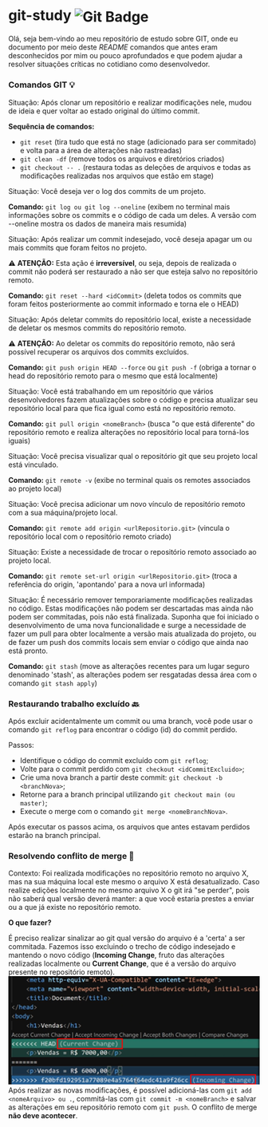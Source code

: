 # git-study <img align="center" src="https://img.shields.io/badge/git-%23F05033.svg?style=for-the-badge&logo=git&logoColor=white" alt="Git Badge">

Olá, seja bem-vindo ao meu repositório de estudo sobre GIT, onde eu documento por meio deste _README_ comandos que antes eram desconhecidos por mim ou pouco aprofundados e que podem ajudar a resolver situações críticas no cotidiano como desenvolvedor.

### Comandos GIT 💡

Situação: Após clonar um repositório e realizar modificações nele, mudou de ideia e quer voltar ao estado original do último commit.

**Sequência de comandos:** 

- ```git reset``` (tira tudo que está no stage (adicionado para ser commitado) e volta para a área de alterações não rastreadas)
- ```git clean -df``` (remove todos os arquivos e diretórios criados)
- ```git checkout -- .``` (restaura todas as deleções de arquivos e todas as modificações realizadas nos arquivos que estão em stage)

Situação: Você deseja ver o log dos commits de um projeto.

**Comando:** ```git log ou git log --oneline``` (exibem no terminal mais informações sobre os commits e o código de cada um deles. A versão com --oneline mostra os dados de maneira mais resumida)

Situação: Após realizar um commit indesejado, você deseja apagar um ou mais commits que foram feitos no projeto.

⚠️ **ATENÇÃO:** Esta ação é __irreversível__, ou seja, depois de realizada o commit não poderá ser restaurado a não ser que esteja salvo no repositório remoto.

**Comando:** ```git reset --hard <idCommit>``` (deleta todos os commits que foram feitos posteriormente ao commit informado e torna ele o HEAD)

Situação: Após deletar commits do repositório local, existe a necessidade de deletar os mesmos commits do repositório remoto.

⚠️ **ATENÇÃO:** Ao deletar os commits do repositório remoto, não será possível recuperar os arquivos dos commits excluídos.

**Comando:** ```git push origin HEAD --force``` ou ```git push -f``` (obriga a tornar o head do repositório remoto para o mesmo que está localmente)

Situação: Você está trabalhando em um repositório que vários desenvolvedores fazem atualizações sobre o código e precisa atualizar seu repositório local para que fica igual como está no repositório remoto.

**Comando:** ```git pull origin <nomeBranch>``` (busca "o que está diferente" do repositório remoto e realiza alterações no repositório local para torná-los iguais)

Situação: Você precisa visualizar qual o repositório git que seu projeto local está vinculado.

**Comando:** ``git remote -v`` (exibe no terminal quais os remotes associados ao projeto local)

Situação: Você precisa adicionar um novo vínculo de repositório remoto com a sua máquina/projeto local.

**Comando:** ```git remote add origin <urlRepositorio.git>``` (vincula o repositório local com o repositório remoto criado)

Situação: Existe a necessidade de trocar o repositório remoto associado ao projeto local.

**Comando:** ``git remote set-url origin <urlRepositorio.git>`` (troca a referência do origin, 'apontando' para a nova url informada)

Situação: É necessário remover temporariamente modificações realizadas no código. Estas modificações não podem ser descartadas mas ainda não podem ser commitadas, pois não está finalizada. Suponha que foi iniciado o desenvolvimento de uma nova funcionalidade e surge a necessidade de fazer um pull para obter localmente a versão mais atualizada do projeto, ou de fazer um push dos commits locais sem enviar o código que ainda nao está pronto.

**Comando:** ``git stash`` (move as alterações recentes para um lugar seguro denominado 'stash', as alterações podem ser resgatadas dessa área com o comando ``git stash apply``)

### Restaurando trabalho excluído 🔙

Após excluir acidentalmente um commit ou uma branch, você pode usar o comando `git reflog` para encontrar o código (id) do commit perdido. 

Passos:

- Identifique o código do commit excluído com ``git reflog``;
- Volte para o commit perdido com ``git checkout <idCommitExcluido>``;
- Crie uma nova branch a partir deste commit: ``git checkout -b <branchNova>``;
- Retorne para a branch principal utilizando ``git checkout main (ou master)``;
- Execute o merge com o comando ``git merge <nomeBranchNova>``.

Após executar os passos acima, os arquivos que antes estavam perdidos estarão na branch principal.

### Resolvendo conflito de merge 🧠

Contexto: Foi realizada modificações no repositório remoto no arquivo X, mas na sua máquina local este mesmo o arquivo X está desatualizado. Caso realize edições localmente no mesmo arquivo X o git irá "se perder", pois não saberá qual versão deverá manter: a que você estaria prestes a enviar ou a que já existe no repositório remoto.

**O que fazer?**

É preciso realizar sinalizar ao git qual versão do arquivo é a 'certa' a ser commitada. Fazemos isso excluindo o trecho de código indesejado e mantendo o novo código (**Incoming Change**, fruto das alterações realizadas localmente ou **Current Change**, que é a versão do arquivo presente no repositório remoto).
![teste](./imagens/image.png)
Após realizar as novas modificações, é possível adicioná-las com ``git add <nomeArquivo> ou .``, commitá-las com ``git commit -m <nomeBranch>`` e salvar as alterações em seu repositório remoto com ``git push``. O conflito de merge **não deve acontecer**.